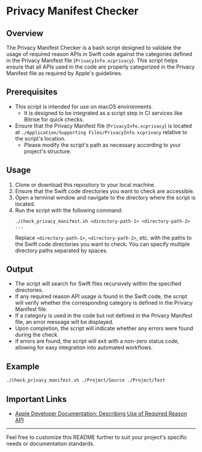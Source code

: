 # Privacy Manifest Checker

## Overview

The Privacy Manifest Checker is a bash script designed to validate the usage of required reason APIs in Swift code against the categories defined in the Privacy Manifest file (`PrivacyInfo.xcprivacy`). This script helps ensure that all APIs used in the code are properly categorized in the Privacy Manifest file as required by Apple's guidelines.

## Prerequisites

- This script is intended for use on macOS environments.
  - It is designed to be integrated as a script step in CI services like Bitrise for quick checks.
- Ensure that the Privacy Manifest file (`PrivacyInfo.xcprivacy`) is located at `./Application/Supporting Files/PrivacyInfo.xcprivacy` relative to the script's location.
  - Please modify the script's path as necessary according to your project's structure.

## Usage

1. Clone or download this repository to your local machine.
2. Ensure that the Swift code directories you want to check are accessible.
3. Open a terminal window and navigate to the directory where the script is located.
4. Run the script with the following command:
   ```
   ./check_privacy_manifest.sh <directory-path-1> <directory-path-2> ...
   ```
   Replace `<directory-path-1>`, `<directory-path-2>`, etc. with the paths to the Swift code directories you want to check. You can specify multiple directory paths separated by spaces.

## Output

- The script will search for Swift files recursively within the specified directories.
- If any required reason API usage is found in the Swift code, the script will verify whether the corresponding category is defined in the Privacy Manifest file.
- If a category is used in the code but not defined in the Privacy Manifest file, an error message will be displayed.
- Upon completion, the script will indicate whether any errors were found during the check.
- If errors are found, the script will exit with a non-zero status code, allowing for easy integration into automated workflows.

## Example

```bash
./check_privacy_manifest.sh ./Project/Source ./Project/Test
```

## Important Links

- [Apple Developer Documentation: Describing Use of Required Reason API](https://developer.apple.com/documentation/bundleresources/privacy_manifest_files/describing_use_of_required_reason_api)

---

Feel free to customize this README further to suit your project's specific needs or documentation standards.
